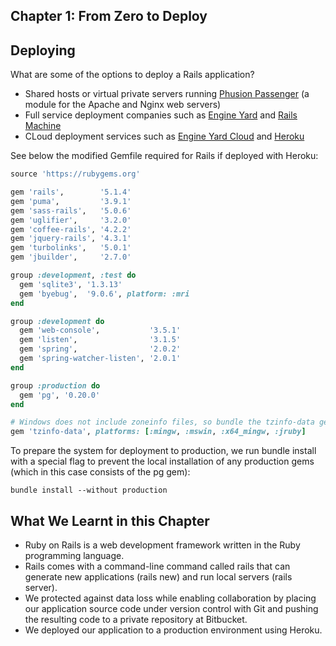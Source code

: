 ## Chapter 1: From Zero to Deploy
## **Deploying**
What are some of the options to deploy a Rails application?
- Shared hosts or virtual private servers running [Phusion Passenger](https://www.phusionpassenger.com/) (a module for the Apache and Nginx web servers)
- Full service deployment companies such as [Engine Yard](https://www.engineyard.com/) and [Rails Machine](https://railsmachine.com/)
- CLoud deployment services such as [Engine Yard Cloud](https://login.engineyard.com/login) and [Heroku](https://www.heroku.com/)

See below the modified Gemfile required for Rails if deployed with Heroku:
```ruby
source 'https://rubygems.org'

gem 'rails',        '5.1.4'
gem 'puma',         '3.9.1'
gem 'sass-rails',   '5.0.6'
gem 'uglifier',     '3.2.0'
gem 'coffee-rails', '4.2.2'
gem 'jquery-rails', '4.3.1'
gem 'turbolinks',   '5.0.1'
gem 'jbuilder',     '2.7.0'

group :development, :test do
  gem 'sqlite3', '1.3.13'
  gem 'byebug',  '9.0.6', platform: :mri
end

group :development do
  gem 'web-console',           '3.5.1'
  gem 'listen',                '3.1.5'
  gem 'spring',                '2.0.2'
  gem 'spring-watcher-listen', '2.0.1'
end

group :production do
  gem 'pg', '0.20.0'
end

# Windows does not include zoneinfo files, so bundle the tzinfo-data gem
gem 'tzinfo-data', platforms: [:mingw, :mswin, :x64_mingw, :jruby]
```
To prepare the system for deployment to production, we run bundle install with a special flag to prevent the local installation of any production gems (which in this case consists of the pg gem):
```
bundle install --without production
```

## **What We Learnt in this Chapter**
- Ruby on Rails is a web development framework written in the Ruby programming language.
- Rails comes with a command-line command called rails that can generate new applications (rails new) and run local servers (rails server).
- We protected against data loss while enabling collaboration by placing our application source code under version control with Git and pushing the resulting code to a private repository at Bitbucket.
- We deployed our application to a production environment using Heroku.